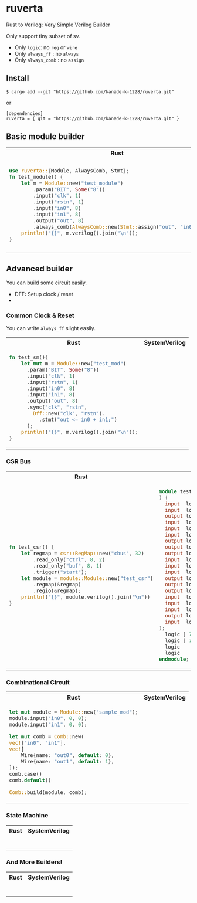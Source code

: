 # ruverta

Rust to Verilog: Very Simple Verilog Builder

Only support tiny subset of sv.

- Only `logic`: no `reg` or `wire`
- Only `always_ff` : no `always`
- Only `always_comb` : no `assign`

## Install

```
$ cargo add --git "https://github.com/kanade-k-1228/ruverta.git"
```

or

```
[dependencies]
ruverta = { git = "https://github.com/kanade-k-1228/ruverta.git" }
```

## Basic module builder

<table><tr><th>Rust</th><th>SystemVerilog</th></tr><tr><td>

```rust
use ruverta::{Module, AlwaysComb, Stmt};
fn test_module() {
    let m = Module::new("test_module")
        .param("BIT", Some("8"))
        .input("clk", 1)
        .input("rstn", 1)
        .input("in0", 8)
        .input("in1", 8)
        .output("out", 8)
        .always_comb(AlwaysComb::new(Stmt::assign("out", "in0 + in1")));
    println!("{}", m.verilog().join("\n"));
}
```

</td><td>

```systemverilog
module test_mod #(
  parameter BIT = 8
) (
  input  logic        clk,
  input  logic        rstn,
  input  logic [ 7:0] in0,
  input  logic [ 7:0] in1,
  output logic [ 7:0] out
);
  always_comb begin
    out = in0 + in1;
  end
endmodule;
```

</td></tr></table>

## Advanced builder

You can build some circuit easily.

- DFF: Setup clock / reset
- 

### Common Clock & Reset

You can write `always_ff` slight easily.

<table><tr><th>Rust</th><th>SystemVerilog</th></tr><tr><td>

```rust
fn test_sm(){
    let mut m = Module::new("test_mod")
      .param("BIT", Some("8"))
      .input("clk", 1)
      .input("rstn", 1)
      .input("in0", 8)
      .input("in1", 8)
      .output("out", 8)
      .sync("clk", "rstn",
        Dff::new("clk", "rstn").
          .stmt("out <= in0 + in1;")
      );
    println!("{}", m.verilog().join("\n"));
}
```

</td><td>

```verilog
```

</td></tr></table>

### CSR Bus

<table><tr><th>Rust</th><th>SystemVerilog</th></tr><tr><td>

```rust
fn test_csr() {
    let regmap = csr::RegMap::new("cbus", 32)
        .read_only("ctrl", 8, 2)
        .read_only("buf", 8, 1)
        .trigger("start");
    let module = module::Module::new("test_csr")
        .regmap(&regmap)
        .regio(&regmap);
    println!("{}", module.verilog().join("\n"))
}
```

</td><td>

```verilog
module test_csr #(
) (
  input  logic [ 6:0] cbus_awaddr,
  input  logic        cbus_awvalid,
  output logic        cbus_awready,
  input  logic [31:0] cbus_wdata,
  input  logic [ 3:0] cbus_wstrb,
  input  logic        cbus_wvalid,
  output logic        cbus_wready,
  output logic [ 1:0] cbus_bresp,
  output logic        cbus_bvalid,
  input  logic        cbus_bready,
  input  logic [ 6:0] cbus_araddr,
  input  logic        cbus_arvalid,
  output logic        cbus_arready,
  output logic [31:0] cbus_rdata,
  output logic        cbus_rvalid,
  input  logic        cbus_rready,
  input  logic [ 7:0] ro_ctrl,
  input  logic [ 7:0] ro_buf,
  output logic        tw_start_trig,
  input  logic        tw_start_resp
);
  logic [ 7:0] ro_ctrl[ 7:0];
  logic [ 7:0] ro_buf;
  logic        tw_start_trig;
  logic        tw_start_resp;
endmodule;
```

</td></tr></table>

### Combinational Circuit

<table><tr><th>Rust</th><th>SystemVerilog</th></tr><tr><td>

```rust
let mut module = Module::new("sample_mod");
module.input("in0", 0, 0);
module.input("in1", 0, 0);

let mut comb = Comb::new(
vec!["in0", "in1"],
vec![
    Wire{name: "out0", default: 0},
    Wire{name: "out1", default: 1},
]);
comb.case()
comb.default()

Comb::build(module, comb);
```

</td><td>

```verilog
```

</td></tr></table>

### State Machine

<table><tr><th>Rust</th><th>SystemVerilog</th></tr><tr><td>

```rust
```

</td><td>

```verilog
```

</td></tr></table>

### And More Builders!

<table><tr><th>Rust</th><th>SystemVerilog</th></tr><tr><td>

```rust
```

</td><td>

```verilog
```

</td></tr></table>
